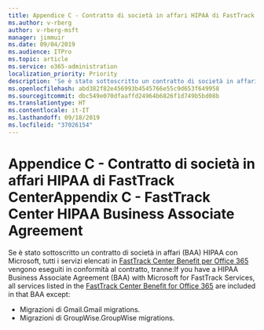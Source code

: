 ```yaml
---
title: Appendice C - Contratto di società in affari HIPAA di FastTrack Center
ms.author: v-rberg
author: v-rberg-msft
manager: jimmuir
ms.date: 09/04/2019
ms.audience: ITPro
ms.topic: article
ms.service: o365-administration
localization_priority: Priority
description: 'Se è stato sottoscritto un contratto di società in affari HIPAA con Microsoft per i servizi FastTrack, tutti i servizi elencati in FastTrack Center Benefit for Office 365 sono inclusi nel contratto, tranne:'
ms.openlocfilehash: abd382f82e456993b4545766e55c9d653f649958
ms.sourcegitcommit: dbc549e070dfaaffd24964b6826f1d749b5bd08b
ms.translationtype: HT
ms.contentlocale: it-IT
ms.lasthandoff: 09/18/2019
ms.locfileid: "37026154"
---
```

# <a name="appendix-c---fasttrack-center-hipaa-business-associate-agreement"></a><span data-ttu-id="a1ba9-103">Appendice C - Contratto di società in affari HIPAA di FastTrack Center</span><span class="sxs-lookup"><span data-stu-id="a1ba9-103">Appendix C - FastTrack Center HIPAA Business Associate Agreement</span></span>

<span data-ttu-id="a1ba9-104">Se è stato sottoscritto un contratto di società in affari (BAA) HIPAA con Microsoft, tutti i servizi elencati in [FastTrack Center Benefit per Office 365](O365-fasttrack-benefit-for-office-365.md) vengono eseguiti in conformità al contratto, tranne:</span><span class="sxs-lookup"><span data-stu-id="a1ba9-104">If you have a HIPAA Business Associate Agreement (BAA) with Microsoft for FastTrack Services, all services listed in the [FastTrack Center Benefit for Office 365](O365-fasttrack-benefit-for-office-365.md) are included in that BAA except:</span></span> 
  
- <span data-ttu-id="a1ba9-105">Migrazioni di Gmail.</span><span class="sxs-lookup"><span data-stu-id="a1ba9-105">Gmail migrations.</span></span>   
- <span data-ttu-id="a1ba9-106">Migrazioni di GroupWise.</span><span class="sxs-lookup"><span data-stu-id="a1ba9-106">GroupWise migrations.</span></span>
    

